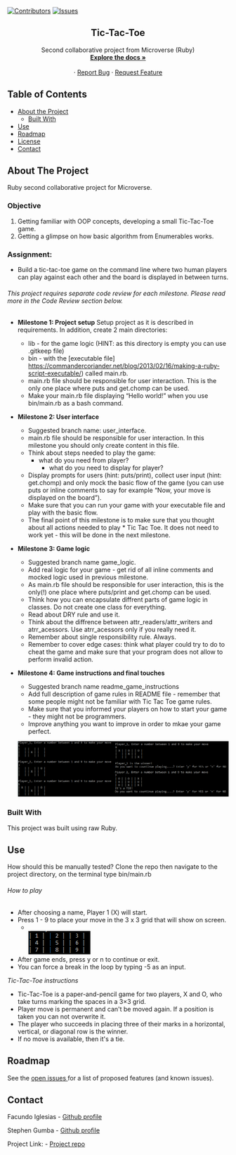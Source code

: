 [![Contributors][contributors-shield]][contributors-url]
[![Issues][issues-shield]][issues-url]
<br />
<p align="center">
 
  <h2 align="center">Tic-Tac-Toe</h2>
  <p align="center">
   Second collaborative project from Microverse (Ruby)
    <br />
    <a href="https://github.com/bafiam/tic_tac_toe"><strong>Explore the docs »</strong></a>
    <br />
    <br />
    ·
    <a href="https://github.com/bafiam/tic_tac_toe/issues">Report Bug</a>
    ·
    <a href="https://github.com/bafiam/tic_tac_toe/issues">Request Feature</a>
  </p>
</p>


<!-- TABLE OF CONTENTS -->
## Table of Contents

* [About the Project](#about-the-project)
  * [Built With](#built-with)
* [Use](#use)
* [Roadmap](#roadmap)
* [License](#license)
* [Contact](#contact)


<!-- ABOUT THE PROJECT -->
## About The Project
Ruby second collaborative project for Microverse.
### Objective
 1. Getting familiar with OOP concepts, developing a small Tic-Tac-Toe game.
 2. Getting a glimpse on how basic algorithm from Enumerables works.
 
### Assignment:
  * Build a <bold>tic-tac-toe</bold> game on the command line where two human players can play against each other and the board is displayed in between turns.
 ###### <i>This project requires separate code review for each milestone. Please read more in the Code Review section below.</i> ######
  * <strong>Milestone 1: Project setup</strong> Setup project as it is described in requirements.
In addition, create 2 main directories:
    * lib - for the game logic (HINT: as this directory is empty you can use .gitkeep file)
    * bin - with the [executable file] https://commandercoriander.net/blog/2013/02/16/making-a-ruby-script-executable/) called main.rb.
    * main.rb file should be responsible for user interaction. This is the only one place where puts and get.chomp can be used.
    * Make your main.rb file displaying “Hello world!” when you use bin/main.rb as a bash command. 
  * <strong>Milestone 2: User interface</strong>
    * Suggested branch name: user_interface.
    * main.rb file should be responsible for user interaction. In this milestone you should only create content in this file.
    * Think about steps needed to play the game:
      * what do you need from player?
          * what do you need to display for player?
    * Display prompts for users (hint: puts/print), collect user input (hint: get.chomp) and only mock the basic flow of the game (you can use puts or inline comments to say for example “Now, your move is displayed on the board”).
    * Make sure that you can run your game with your executable file and play with the basic flow.
    * The final point of this milestone is to make sure that you thought about all actions needed to play * Tic Tac Toe. It does not need to work yet - this will be done in the next milestone.
  * <strong> Milestone 3: Game logic </strong>
    * Suggested branch name game_logic.
    * Add real logic for your game - get rid of all inline comments and mocked logic used in previous milestone.
    * As main.rb file should be responsible for user interaction, this is the only(!) one place where puts/print and get.chomp can be used.
    * Think how you can encapsulate diffrent parts of game logic in classes. Do not create one class for everything.
    * Read about DRY rule and use it.
    * Think about the diffrence between attr_readers/attr_writers and atrr_acessors. Use atrr_acessors only if you really need it.
    * Remember about single responsibility rule. Always.
    * Remember to cover edge cases: think what player could try to do to cheat the game and make sure that your program does not allow to perform invalid action.
  * <strong>Milestone 4: Game instructions and final touches</strong>  
    * Suggested branch name readme_game_instructions
    * Add full description of game rules in README file - remember that some people might not be familiar with Tic Tac Toe game rules.
    * Make sure that you informed your players on how to start your game - they might not be programmers.
    * Improve anything you want to improve in order to mkae your game perfect.
    
    ![Project Screen Shot][product-screenshot]
  
### Built With
This project was built using raw Ruby. 

<!-- USAGE EXAMPLES -->
## Use
<bold>How should this be manually tested?</bold>
Clone the repo then navigate to the project directory, on the terminal type bin/main.rb
###### How to play ######
* After choosing a name, Player 1 (X) will start.
* Press 1 - 9 to place your move in the 3 x 3 grid that will show on screen.
  * <br>![Numbered grid][numbers-grid]
* After game ends, press y or n to continue or exit.
* You can force a break in the loop by typing -5 as an input.

<i>Tic-Tac-Toe instructions</i> 
 * Tic-Tac-Toe is a paper-and-pencil game for two players, X and O, who take turns marking the spaces in a 3×3 grid.
 * Player move is permanent and can't be moved again. If a position is taken you can not overwrite it.
 * The player who succeeds in placing three of their marks in a horizontal, vertical, or diagonal row is the winner.
 * If no move is available, then it's a tie.
 
<!-- ROADMAP -->
## Roadmap

See the [open issues ](https://github.com/bafiam/tic_tac_toe/issues)for a list of proposed features (and known issues).

<!-- CONTACT -->
## Contact

Facundo Iglesias - [Github profile](https://github.com/Fig77)

Stephen Gumba - [Github profile](https://github.com/bafiam)

Project Link: - [Project repo](https://github.com/bafiam/tic_tac_toe)


<!-- MARKDOWN LINKS & IMAGES -->
<!-- https://www.markdownguide.org/basic-syntax/#reference-style-links -->
[contributors-shield]: https://img.shields.io/badge/Contributors-2-brightgreen
[contributors-url]: https://github.com/Fig77/Gradients-Project/graphs/contributors
[issues-shield]: https://img.shields.io/badge/issues-0-%2300ff00
[issues-url]: https://github.com/Fig77/Gradients-Project/issues
[product-screenshot]: img/ss_3.png
[numbers-grid]: img/number_grid.png